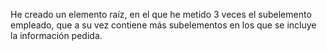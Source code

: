 He creado un elemento raíz, en el que he metido 3 veces el subelemento empleado, que a su vez contiene más subelementos en los que se incluye la información pedida.